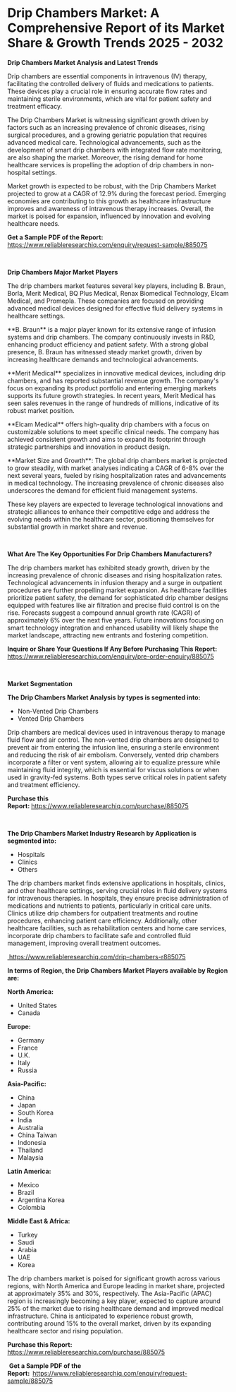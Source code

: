 <p><h1>Drip Chambers Market: A Comprehensive Report of its Market Share & Growth Trends 2025 - 2032</h1></p><p><strong>Drip Chambers Market Analysis and Latest Trends</strong></p>
<p><p>Drip chambers are essential components in intravenous (IV) therapy, facilitating the controlled delivery of fluids and medications to patients. These devices play a crucial role in ensuring accurate flow rates and maintaining sterile environments, which are vital for patient safety and treatment efficacy. </p><p>The Drip Chambers Market is witnessing significant growth driven by factors such as an increasing prevalence of chronic diseases, rising surgical procedures, and a growing geriatric population that requires advanced medical care. Technological advancements, such as the development of smart drip chambers with integrated flow rate monitoring, are also shaping the market. Moreover, the rising demand for home healthcare services is propelling the adoption of drip chambers in non-hospital settings.</p><p>Market growth is expected to be robust, with the Drip Chambers Market projected to grow at a CAGR of 12.9% during the forecast period. Emerging economies are contributing to this growth as healthcare infrastructure improves and awareness of intravenous therapy increases. Overall, the market is poised for expansion, influenced by innovation and evolving healthcare needs.</p></p>
<p><strong>Get a Sample PDF of the Report:&nbsp;</strong> <a href="https://www.reliableresearchiq.com/enquiry/request-sample/885075?utm_campaign=3009&utm_medium=2&utm_source=Github&utm_content=ia&utm_term=13042025&utm_id=drip-chambers">https://www.reliableresearchiq.com/enquiry/request-sample/885075</a></p>
<p>&nbsp;</p>
<p><strong>Drip Chambers Major Market Players</strong></p>
<p><p>The drip chambers market features several key players, including B. Braun, Borla, Merit Medical, BQ Plus Medical, Renax Biomedical Technology, Elcam Medical, and Promepla. These companies are focused on providing advanced medical devices designed for effective fluid delivery systems in healthcare settings.</p><p>**B. Braun** is a major player known for its extensive range of infusion systems and drip chambers. The company continuously invests in R&D, enhancing product efficiency and patient safety. With a strong global presence, B. Braun has witnessed steady market growth, driven by increasing healthcare demands and technological advancements.</p><p>**Merit Medical** specializes in innovative medical devices, including drip chambers, and has reported substantial revenue growth. The company's focus on expanding its product portfolio and entering emerging markets supports its future growth strategies. In recent years, Merit Medical has seen sales revenues in the range of hundreds of millions, indicative of its robust market position.</p><p>**Elcam Medical** offers high-quality drip chambers with a focus on customizable solutions to meet specific clinical needs. The company has achieved consistent growth and aims to expand its footprint through strategic partnerships and innovation in product design.</p><p>**Market Size and Growth**: The global drip chambers market is projected to grow steadily, with market analyses indicating a CAGR of 6-8% over the next several years, fueled by rising hospitalization rates and advancements in medical technology. The increasing prevalence of chronic diseases also underscores the demand for efficient fluid management systems.</p><p>These key players are expected to leverage technological innovations and strategic alliances to enhance their competitive edge and address the evolving needs within the healthcare sector, positioning themselves for substantial growth in market share and revenue.</p></p>
<p>&nbsp;</p>
<p><strong>What Are The Key Opportunities For Drip Chambers Manufacturers?</strong></p>
<p><p>The drip chambers market has exhibited steady growth, driven by the increasing prevalence of chronic diseases and rising hospitalization rates. Technological advancements in infusion therapy and a surge in outpatient procedures are further propelling market expansion. As healthcare facilities prioritize patient safety, the demand for sophisticated drip chamber designs equipped with features like air filtration and precise fluid control is on the rise. Forecasts suggest a compound annual growth rate (CAGR) of approximately 6% over the next five years. Future innovations focusing on smart technology integration and enhanced usability will likely shape the market landscape, attracting new entrants and fostering competition.</p></p>
<p><strong>Inquire or Share Your Questions If Any Before Purchasing This Report:</strong> <a href="https://www.reliableresearchiq.com/enquiry/pre-order-enquiry/885075?utm_campaign=3009&utm_medium=2&utm_source=Github&utm_content=ia&utm_term=13042025&utm_id=drip-chambers">https://www.reliableresearchiq.com/enquiry/pre-order-enquiry/885075</a></p>
<p>&nbsp;</p>
<p><strong>Market Segmentation</strong></p>
<p><strong>The Drip Chambers Market Analysis by types is segmented into:</strong></p>
<p><ul><li>Non-Vented Drip Chambers</li><li>Vented Drip Chambers</li></ul></p>
<p><p>Drip chambers are medical devices used in intravenous therapy to manage fluid flow and air control. The non-vented drip chambers are designed to prevent air from entering the infusion line, ensuring a sterile environment and reducing the risk of air embolism. Conversely, vented drip chambers incorporate a filter or vent system, allowing air to equalize pressure while maintaining fluid integrity, which is essential for viscus solutions or when used in gravity-fed systems. Both types serve critical roles in patient safety and treatment efficiency.</p></p>
<p><strong>Purchase this Report:&nbsp;</strong><a href="https://www.reliableresearchiq.com/purchase/885075?utm_campaign=3009&utm_medium=2&utm_source=Github&utm_content=ia&utm_term=13042025&utm_id=drip-chambers">https://www.reliableresearchiq.com/purchase/885075</a></p>
<p>&nbsp;</p>
<p><strong>The Drip Chambers Market Industry Research by Application is segmented into:</strong></p>
<p><ul><li>Hospitals</li><li>Clinics</li><li>Others</li></ul></p>
<p><p>The drip chambers market finds extensive applications in hospitals, clinics, and other healthcare settings, serving crucial roles in fluid delivery systems for intravenous therapies. In hospitals, they ensure precise administration of medications and nutrients to patients, particularly in critical care units. Clinics utilize drip chambers for outpatient treatments and routine procedures, enhancing patient care efficiency. Additionally, other healthcare facilities, such as rehabilitation centers and home care services, incorporate drip chambers to facilitate safe and controlled fluid management, improving overall treatment outcomes.</p></p>
<p><a href="https://www.reliableresearchiq.com/drip-chambers-r885075?utm_campaign=3009&utm_medium=2&utm_source=Github&utm_content=ia&utm_term=13042025&utm_id=drip-chambers">&nbsp;https://www.reliableresearchiq.com/drip-chambers-r885075</a></p>
<p><strong>In terms of Region, the Drip Chambers Market Players available by Region are:</strong></p>
<p>
    <p> <strong> North America: </strong>
        <ul>
            <li>United States</li>
            <li>Canada</li>
        </ul>
        </p> 
    <p> <strong> Europe: </strong>
        <ul>
            <li>Germany</li>
            <li>France</li>
            <li>U.K.</li>
            <li>Italy</li>
            <li>Russia</li>
        </ul>
        </p> 
    <p> <strong> Asia-Pacific: </strong>
        <ul>
            <li>China</li>
            <li>Japan</li>
            <li>South Korea</li>
            <li>India</li>
            <li>Australia</li>
            <li>China Taiwan</li>
            <li>Indonesia</li>
            <li>Thailand</li>
            <li>Malaysia</li>
        </ul>
        </p> 
    <p> <strong> Latin America: </strong>
        <ul>
            <li>Mexico</li>
            <li>Brazil</li>
            <li>Argentina Korea</li>
            <li>Colombia</li>
        </ul>
        </p> 
    <p> <strong> Middle East & Africa: </strong>
        <ul>
            <li>Turkey</li>
            <li>Saudi</li>
            <li>Arabia</li>
            <li>UAE</li>
            <li>Korea</li>
        </ul>
    </p>
    </p>
<p><p>The drip chambers market is poised for significant growth across various regions, with North America and Europe leading in market share, projected at approximately 35% and 30%, respectively. The Asia-Pacific (APAC) region is increasingly becoming a key player, expected to capture around 25% of the market due to rising healthcare demand and improved medical infrastructure. China is anticipated to experience robust growth, contributing around 15% to the overall market, driven by its expanding healthcare sector and rising population.</p></p>
<p><strong>Purchase this Report: </strong><a href="https://www.reliableresearchiq.com/purchase/885075?utm_campaign=3009&utm_medium=2&utm_source=Github&utm_content=ia&utm_term=13042025&utm_id=drip-chambers">https://www.reliableresearchiq.com/purchase/885075</a></p>
<p>&nbsp;<strong>Get a Sample PDF of the Report:&nbsp;&nbsp;</strong><a href="https://www.reliableresearchiq.com/enquiry/request-sample/885075?utm_campaign=3009&utm_medium=2&utm_source=Github&utm_content=ia&utm_term=13042025&utm_id=drip-chambers">https://www.reliableresearchiq.com/enquiry/request-sample/885075</a></p>
<p><strong></strong></p>
<p><p></p><p></p><p></p></p>